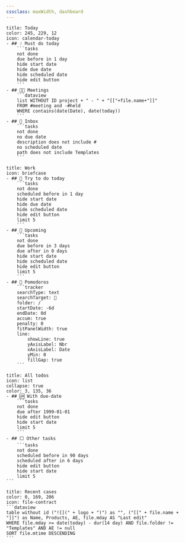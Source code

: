 ```yaml
---
cssclass: maxWidth, dashboard
---
```

````ad-dashb
title: Today
color: 245, 229, 12
icon: calendar-today
- ## ☝️ Must do today
	```tasks
	not done
	due before in 1 day
	hide start date
	hide due date
	hide scheduled date
	hide edit button
	```
- ## 🤝🏼 Meetings
	```dataview
	list WITHOUT ID project + " - " + "[["+file.name+"]]"
	FROM #meeting and -#held
	WHERE contains(date(Date), date(today))
	```
- ## 📮 Inbox
	```tasks
	not done
	no due date
	description does not include #
	no scheduled date
	path does not include Templates
	```
````

````ad-dashb
title: Work
icon: briefcase
- ## 💪 Try to do today
	```tasks
	not done
	scheduled before in 1 day
	hide start date
	hide due date
	hide scheduled date
	hide edit button
	limit 5
	```
- ## 📅 Upcoming
	```tasks
	not done
	due before in 3 days
	due after in 0 days
	hide start date
	hide scheduled date
	hide edit button
	limit 5
	```
- ## 🍅 Pomodoros
	```tracker
	searchType: text
	searchTarget: 🍅
	folder: /
	startDate: -6d
	endDate: 0d
	accum: true
	penalty: 0
	fitPanelWidth: true
	line:
		showLine: true
		yAxisLabel: Nbr
		xAxisLabel: Date
		yMin: 0
		fillGap: true
	```
````

````ad-dashb
title: All todos
icon: list
collapse: true
color: 3, 135, 36
- ## 🆙 With due-date
	```tasks
	not done
	due after 1999-01-01
	hide edit button
	hide start date
	limit 5
	```
- ## ⬜ Other tasks
	```tasks
	not done
	scheduled before in 90 days
	scheduled after in 6 days
	hide edit button
	hide start date
	limit 5
```
````

````ad-dashb
title: Recent cases
color: 0, 169, 206
icon: file-contract
```dataview
table without id ("![](" + logo + ")") as "", ("[[" + file.name + "]]") as Name, Products, AE, file.mday AS "Last edit"
WHERE file.mday >= date(today) - dur(14 day) AND file.folder != "Templates" AND AE != null
SORT file.mtime DESCENDING
```
````
